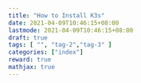 ```yaml
---
title: "How to Install K3s"
date: 2021-04-09T10:46:15+08:00
lastmode: 2021-04-09T10:46:15+08:00
draft: true
tags: [ "", "tag-2","tag-3" ]
categories: ["index"]
reward: true
mathjax: true
---
```


